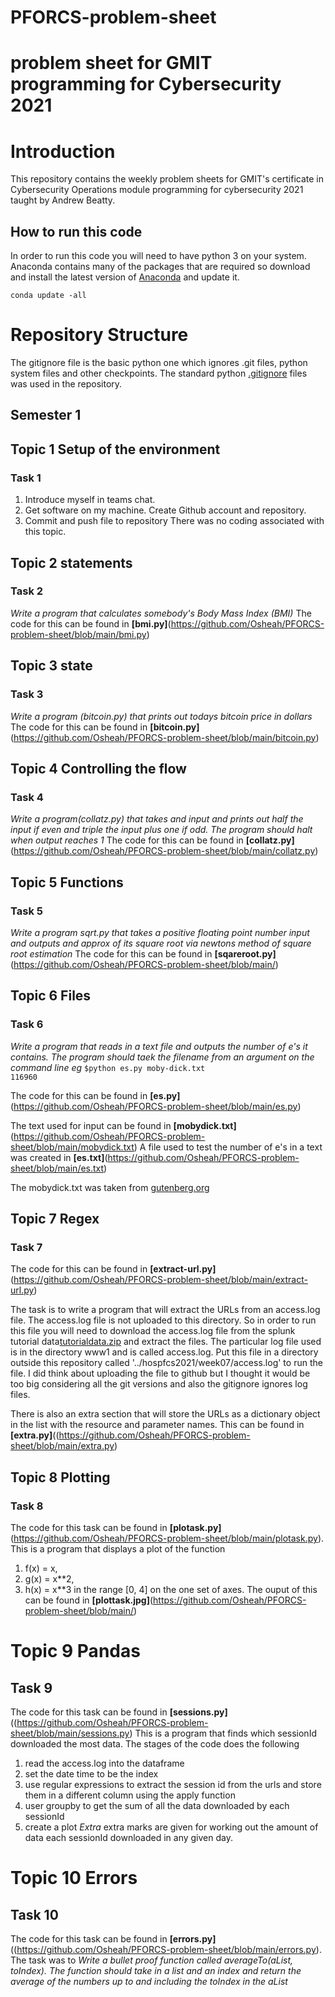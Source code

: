 # PFORCS-problem-sheet
# problem sheet for GMIT programming for Cybersecurity 2021
# Introduction
This repository contains the weekly problem sheets for GMIT's certificate in Cybersecurity Operations module programming for cybersecurity 2021 taught by Andrew Beatty. 

## How to run this code
In order to run this code you will need to have python 3 on your system.  Anaconda contains many of the packages that are required so download and install the latest version of [Anaconda](https://www.anaconda.com/products/individual) and update it. 

<code>conda update -all</code>


# Repository Structure
The gitignore file is the basic python one which ignores .git files, python system files and other checkpoints. The standard python [.gitignore](https://github.com/Osheah/PFORCS-problem-sheet/blob/main/.gitignore) files was used in the repository. 

## Semester 1

## Topic 1 Setup of the environment
### Task 1 
1. Introduce myself in teams chat. 
2. Get software on my machine. Create Github account and repository. 
3. Commit and push file to repository 
There was no coding associated with this topic. 

## Topic 2 statements
### Task 2
*Write a program that calculates somebody's Body Mass Index (BMI)*
The code for this can be found in **[bmi.py]**(https://github.com/Osheah/PFORCS-problem-sheet/blob/main/bmi.py)

## Topic 3 state
### Task 3
*Write a program (bitcoin.py) that prints out todays bitcoin price in dollars*
The code for this can be found in **[bitcoin.py]**(https://github.com/Osheah/PFORCS-problem-sheet/blob/main/bitcoin.py)

## Topic 4 Controlling the flow
### Task 4
*Write a program(collatz.py) that takes and input and prints out half the input if even and triple the input plus one if odd. The program should halt when output reaches 1*
The code for this can be found in **[collatz.py]**(https://github.com/Osheah/PFORCS-problem-sheet/blob/main/collatz.py)

## Topic 5 Functions
###  Task 5
*Write a program sqrt.py that takes a positive floating point number input and outputs and approx of its square root via newtons method of square root estimation*
The code for this can be found in **[sqareroot.py]**(https://github.com/Osheah/PFORCS-problem-sheet/blob/main/)

## Topic 6 Files
### Task 6
*Write a program that reads in a text file and outputs the number of e's it contains. The program should taek the filename from an argument on the command line eg*
<code>$python es.py moby-dick.txt
116960</code>

The code for this can be found in **[es.py]**(https://github.com/Osheah/PFORCS-problem-sheet/blob/main/es.py)

The text used for input can be found in **[mobydick.txt]**(https://github.com/Osheah/PFORCS-problem-sheet/blob/main/mobydick.txt)
A file used to test the number of e's in a text was created in **[es.txt]**(https://github.com/Osheah/PFORCS-problem-sheet/blob/main/es.txt) 

The mobydick.txt was taken from [gutenberg.org](https://www.gutenberg.org/files/2701/old/moby10b.txt)

##  Topic 7 Regex
### Task 7
The code for this can be found in **[extract-url.py]**(https://github.com/Osheah/PFORCS-problem-sheet/blob/main/extract-url.py)

The task is to write a program that will extract the URLs from an access.log file. The access.log file is not uploaded to this directory. So in order to run this file you will need to download the access.log file from the splunk tutorial data[tutorialdata.zip](https://docs.splunk.com/images/Tutorial/tutorialdata.zip) and extract the files. 
The particular log file used is in the directory www1 and is called  access.log. Put this file in a directory outside this repository called '../hospfcs2021/week07/access.log' to run the file. 
I did think about uploading the file to github but I thought it would be too big considering all the git versions and also the gitignore ignores log files. 

There is also an extra section that will store the URLs as a dictionary object in the list with the resource and parameter names. This can be found in **[extra.py]**((https://github.com/Osheah/PFORCS-problem-sheet/blob/main/extra.py)


## Topic 8 Plotting
### Task 8
The code for this task can be found in **[plotask.py]**(https://github.com/Osheah/PFORCS-problem-sheet/blob/main/plotask.py). This is a program that displays a plot of the function 
1. f(x) = x, 
2. g(x) = x**2, 
3. h(x) = x**3
in the range [0, 4] on the one set of axes. The ouput of this can be found in **[plottask.jpg]**(https://github.com/Osheah/PFORCS-problem-sheet/blob/main/)

# Topic 9 Pandas
## Task 9
The code for this task can be found in **[sessions.py]**((https://github.com/Osheah/PFORCS-problem-sheet/blob/main/sessions.py) 
This is a program that finds which sessionId downloaded the most data. The stages of the code does the following
1. read the access.log into the dataframe
2. set the date time to be the index
3. use regular expressions to extract the session id from the urls and store them in a different column using the apply function
4. user groupby to get the sum of all the data downloaded by each sessionId
5. create a plot
*Extra*
extra marks are given for working out the amount of data each sessionId downloaded in any given day. 


# Topic 10 Errors
## Task 10
The code for this task can be found in **[errors.py]**((https://github.com/Osheah/PFORCS-problem-sheet/blob/main/errors.py). 
The task was to 
*Write a bullet proof function called averageTo(aList, toIndex). The function should take in a list and an index and return the average of the numbers up to and including the toIndex in the aList*


